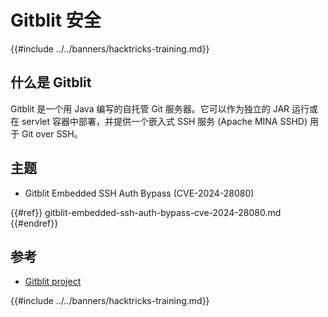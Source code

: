 # Gitblit 安全

{{#include ../../banners/hacktricks-training.md}}

## 什么是 Gitblit

Gitblit 是一个用 Java 编写的自托管 Git 服务器。它可以作为独立的 JAR 运行或在 servlet 容器中部署，并提供一个嵌入式 SSH 服务 (Apache MINA SSHD) 用于 Git over SSH。

## 主题

- Gitblit Embedded SSH Auth Bypass (CVE-2024-28080)

{{#ref}}
gitblit-embedded-ssh-auth-bypass-cve-2024-28080.md
{{#endref}}

## 参考

- [Gitblit project](https://gitblit.com/)

{{#include ../../banners/hacktricks-training.md}}
